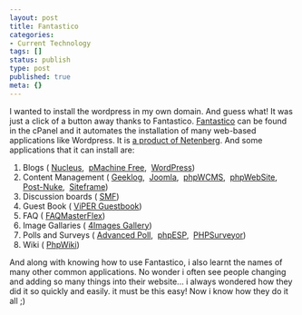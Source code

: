 ```yaml
---
layout: post
title: Fantastico
categories:
- Current Technology
tags: []
status: publish
type: post
published: true
meta: {}
---
```

I wanted to install the wordpress in my own domain. And guess what! It was just a click of a button away thanks to Fantastico. [Fantastico](http://en.wikipedia.org/wiki/Fantastico_%28web_hosting%29) can be found in the cPanel and it automates the installation of many web-based applications like Wordpress. It is [a product of Netenberg](http://netenberg.com/fantastico.php). And some applications that it can install are:

1. Blogs ( [Nucleus](http://nucleuscms.org/),  [pMachine Free](http://www.pmachine.com/ ),  [WordPress](http://wordpress.org/ ))
2. Content Management ( [Geeklog](http://www.geeklog.net/ ),  [Joomla](http://www.joomla.org/ ),  [phpWCMS](http://www.phpwcms.de/ ),  [phpWebSite](http://phpwebsite.appstate.edu/ ),  [Post-Nuke](http://www.postnuke.com/ ),  [Siteframe](http://siteframe.org/ )) 
3. Discussion boards ( [SMF](http://www.simplemachines.org/ ))
4. Guest Book ( [ViPER Guestbook](http://www.vipergb.de.vu/ ))
5. FAQ ( [FAQMasterFlex](http://www.technetguru.net/design/faqmasterflex.php))
6. Image Gallaries ( [4Images Gallery](http://www.4homepages.de/ ))
7. Polls and Surveys ( [Advanced Poll](http://www.proxy2.de/scripts.php ),  [phpESP](http://phpesp.sourceforge.net/ ),  [PHPSurveyor](http://www.phpsurveyor.org/))
8. Wiki ( [PhpWiki](http://phpwiki.sourceforge.net/ ))

And along with knowing how to use Fantastico, i also learnt the names of many other common applications. No wonder i often see people changing and adding so many things into their website... i always wondered how they did it so quickly and easily. it must be this easy! Now i know how they do it all ;)
